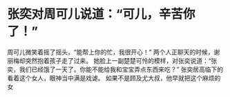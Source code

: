 # 张奕对周可儿说道：“可儿，辛苦你了！”
周可儿微笑着摇了摇头，“能帮上你的忙，我很开心！”
两个人正聊天的时候，谢丽梅却突然抱着孩子走了过来。
她脸上一副楚楚可怜的模样，对张奕说道：“张奕，我们已经饿了一天了。你能不能给我和宝宝弄点东西来吃？”
张奕居高临下的看着这个女人，眼神当中满是戏谑。
如果不是顾及尤大叔，他早就把这个麻烦的女

